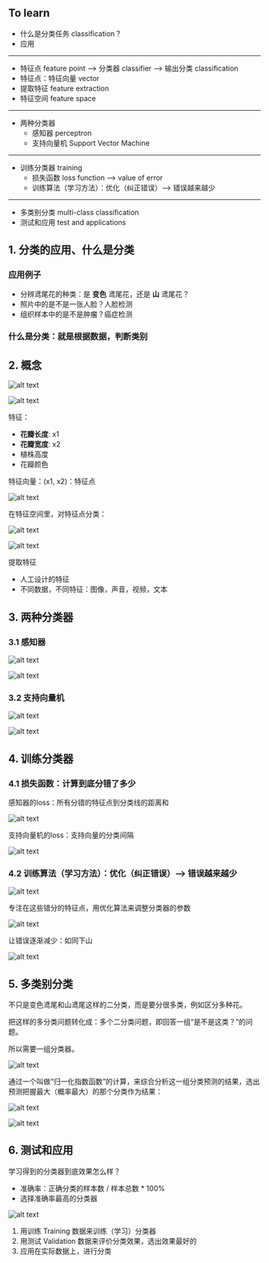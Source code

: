 [//]: # (Image References)

[image1]: ./Images/classifier01.png
[image2]: ./Images/FeaturePoint01.jpg
[image3]: ./Images/FeaturePoint02.jpg
[image4]: ./Images/FeaturePoint03.jpg
[image5]: ./Images/classifier02.png
[image6]: ./Images/Perceptron01.png
[image7]: ./Images/Perceptron02.png
[image8]: ./Images/SVM01.jpg
[image9]: ./Images/LossFunction01.jpg
[image10]: ./Images/Learning01.jpg
[image11]: ./Images/Perceptron03.png
[image12]: ./Images/Learning02.jpg
[image13]: ./Images/SVM02.jpg
[image14]: ./Images/Multi-classes01.jpg
[image15]: ./Images/Multi-classes02.jpg
[image16]: ./Images/Multi-classes03.jpg
[image17]: ./Images/TrainingValidationTest01.jpg


## To learn

- 什么是分类任务 classification？
- 应用

---

- 特征点 feature point --> 分类器 classifier --> 输出分类 classification
- 特征点：特征向量 vector
- 提取特征 feature extraction
- 特征空间 feature space

---

- 两种分类器
	+ 感知器 perceptron
	+ 支持向量机 Support Vector Machine

---

- 训练分类器 training
	+ 损失函数 loss function --> value of error
	+ 训练算法（学习方法）：优化（纠正错误）--> 错误越来越少

---

- 多类别分类 multi-class classification
- 测试和应用 test and applications


## 1. 分类的应用、什么是分类

### 应用例子

- 分辨鸢尾花的种类：是 **变色** 鸢尾花，还是 **山** 鸢尾花？
- 照片中的是不是一张人脸？人脸检测
- 组织样本中的是不是肿瘤？癌症检测

### 什么是分类：就是根据数据，判断类别

## 2. 概念

![alt text][image1]

![alt text][image2]

特征：

- **花瓣长度**: x1
- **花瓣宽度**: x2
- 植株高度
- 花瓣颜色

特征向量：(x1, x2)：特征点

![alt text][image3]

在特征空间里，对特征点分类：

![alt text][image4]

![alt text][image5]

提取特征

- 人工设计的特征
- 不同数据，不同特征：图像，声音，视频，文本


## 3. 两种分类器

### 3.1 感知器

![alt text][image7]

![alt text][image6]

### 3.2 支持向量机

![alt text][image4]

![alt text][image8]


## 4. 训练分类器

### 4.1 损失函数：计算到底分错了多少

感知器的loss：所有分错的特征点到分类线的距离和

![alt text][image9]

支持向量机的loss：支持向量的分类间隔

![alt text][image13]

### 4.2 训练算法（学习方法）：优化（纠正错误）--> 错误越来越少


![alt text][image10]

专注在这些错分的特征点，用优化算法来调整分类器的参数

![alt text][image11]

让错误逐渐减少：如同下山

![alt text][image12]

## 5. 多类别分类

不只是变色鸢尾和山鸢尾这样的二分类，而是要分很多类，例如区分多种花。

把这样的多分类问题转化成：多个二分类问题，即回答一组“是不是这类？”的问题。

所以需要一组分类器。

![alt text][image14]

通过一个叫做“归一化指数函数”的计算，来综合分析这一组分类预测的结果，选出预测把握最大（概率最大）的那个分类作为结果：

![alt text][image15]

![alt text][image16]


## 6. 测试和应用

学习得到的分类器到底效果怎么样？

- 准确率：正确分类的样本数 / 样本总数 * 100%
- 选择准确率最高的分类器

![alt text][image17]

1. 用训练 Training 数据来训练（学习）分类器
2. 用测试 Validation 数据来评价分类效果，选出效果最好的
3. 应用在实际数据上，进行分类









